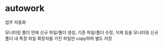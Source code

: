 # autowork
업무 자동화

모니터링 폴더 안에 신규 파일/폴더 생성, 기존 파일/폴더 수정, 삭제 등을 모니터링
신규 폴더 내 특정 파일 확장자를 가진 파일만 copy하여 별도 저장

